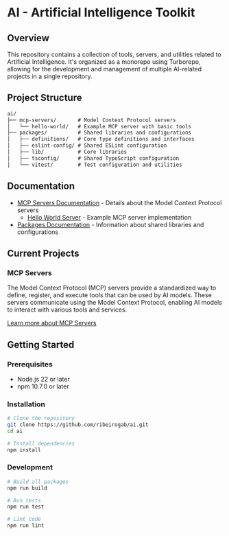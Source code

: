 # AI - Artificial Intelligence Toolkit

## Overview

This repository contains a collection of tools, servers, and utilities related to Artificial Intelligence. It's organized as a monorepo using Turborepo, allowing for the development and management of multiple AI-related projects in a single repository.

## Project Structure

```markdown
ai/
├── mcp-servers/       # Model Context Protocol servers
│   └── hello-world/   # Example MCP server with basic tools
├── packages/          # Shared libraries and configurations
│   ├── definitions/   # Core type definitions and interfaces
│   ├── eslint-config/ # Shared ESLint configuration
│   ├── lib/           # Core libraries
│   ├── tsconfig/      # Shared TypeScript configuration
│   └── vitest/        # Test configuration and utilities
```

## Documentation

- [MCP Servers Documentation](./mcp-servers/README.md) - Details about the Model Context Protocol servers
  - [Hello World Server](./mcp-servers/hello-world/README.md) - Example MCP server implementation
- [Packages Documentation](./packages/README.md) - Information about shared libraries and configurations

## Current Projects

### MCP Servers

The Model Context Protocol (MCP) servers provide a standardized way to define, register, and execute tools that can be used by AI models. These servers communicate using the Model Context Protocol, enabling AI models to interact with various tools and services.

[Learn more about MCP Servers](./mcp-servers/README.md)

## Getting Started

### Prerequisites

- Node.js 22 or later
- npm 10.7.0 or later

### Installation

```bash
# Clone the repository
git clone https://github.com/ribeirogab/ai.git
cd ai

# Install dependencies
npm install
```

### Development

```bash
# Build all packages
npm run build

# Run tests
npm run test

# Lint code
npm run lint
```
